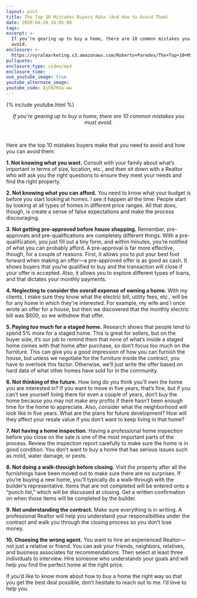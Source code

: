 ```yaml
---
layout: post
title: The Top 10 Mistakes Buyers Make (And How to Avoid Them)
date: 2020-04-28 18:05:00
tags:
excerpt: >-
  If you’re gearing up to buy a home, there are 10 common mistakes you must
  avoid.
enclosure: >-
  https://vyralmarketing.s3.amazonaws.com/Roberto+Paredes/The+Top+10+Mistakes+Buyers+Make.mp4
pullquote:
enclosure_type: video/mp4
enclosure_time:
use_youtube_image: true
youtube_alternate_image:
youtube_code: 8jF87Mda-ww
---
```


{% include youtube.html %}

<center><em>If you&rsquo;re gearing up to buy a home, there are 10 common mistakes you must avoid.</em></center>

&nbsp;

Here are the top 10 mistakes buyers make that you need to avoid and how you can avoid them:

**1\. Not knowing what you want.** Consult with your family about what’s important in terms of size, location, etc., and then sit down with a Realtor who will ask you the right questions to ensure they meet your needs and find the right property.&nbsp;

**2\. Not knowing what you can afford.** You need to know what your budget is before you start looking at homes. I see it happen all the time: People start by looking at all types of homes in different price ranges. All that does, though, is create a sense of false expectations and make the process discouraging.&nbsp;

**3\. Not getting pre-approved before house shopping.** Remember, pre-approvals and pre-qualifications are completely different things. With a pre-qualification, you just fill out a tiny form, and within minutes, you’re notified of what you can probably afford. A pre-approval is far more effective, though, for a couple of reasons. First, it allows you to put your best foot forward when making an offer—a pre-approved offer is as good as cash. It shows buyers that you’re qualified to buy and the transaction will close if your offer is accepted. Also, it allows you to explore different types of loans, and that dictates your monthly payments.&nbsp;

**4\. Neglecting to consider the overall expense of owning a home.** With my clients, I make sure they know what the electric bill, utility fees, etc., will be for any home in which they're interested. For example, my wife and I once wrote an offer for a house, but then we discovered that the monthly electric bill was $600, so we withdrew that offer.&nbsp;

**5\. Paying too much for a staged home.** Research shows that people tend to spend 5% more for a staged home. This is great for sellers, but on the buyer side, it’s our job to remind them that none of what’s inside a staged home comes with that home after purchase, so don’t focus too much on the furniture. This can give you a good impression of how you can furnish the house, but unless we negotiate for the furniture inside the contract, you have to overlook this factor. Otherwise, we’ll just write the offer based on hard data of what other homes have sold for in the community.&nbsp;

**6\. Not thinking of the future.** How long do you think you’ll own the home you are interested in? If you want to move in five years, that’s fine, but if you can’t see yourself living there for even a couple of years, don’t buy the home because you may not make any profits if there hasn’t been enough time for the home to appreciate. Also, consider what the neighborhood will look like in five years. What are the plans for future development? How will they affect your resale value if you don’t want to keep living in that home?&nbsp;

**7\. Not having a home inspection.** Having a professional home inspection before you close on the sale is one of the most important parts of the process. Review the inspection report carefully to make sure the home is in good condition. You don’t want to buy a home that has serious issues such as mold, water damage, or pests.&nbsp;

**8\. Not doing a walk-through before closing.** Visit the property after all the furnishings have been moved out to make sure there are no surprises. If you’re buying a new home, you’ll typically do a walk-through with the builder’s representative. Items that are not completed will be entered onto a “punch list,” which will be discussed at closing. Get a written confirmation on when those items will be completed by the builder.&nbsp;

**9\. Not understanding the contract.** Make sure everything is in writing. A professional Realtor will help you understand your responsibilities under the contract and walk you through the closing process so you don’t lose money.&nbsp;

**10\. Choosing the wrong agent.** You want to hire an experienced Realtor—not just a relative or friend. You can ask your friends, neighbors, relatives, and business associates for recommendations. Then select at least three individuals to interview. Hire someone who understands your goals and will help you find the perfect home at the right price.&nbsp;

If you’d like to know more about how to buy a home the right way so that you get the best deal possible, don’t hesitate to reach out to me. I’d love to help you.